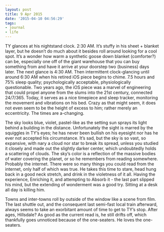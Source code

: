 ```yaml
---
layout: post
title: 9 Apr 2015
date: '2015-04-10 04:56:29'
tags:
- journal
- life
---
```


TY glances at his nightstand clock. 2:30 AM. It’s stuffy in his sheet + blanket layer, but he doesn’t do much about it besides roll around looking for a cool spot. It’s a wonder how warm a synthetic goose down blanket (comforter?) can be, especially one off of the giant warehouse that you can buy something from and have it arrive at your doorstep two (business) days later. The next glance is 4:30 AM. Then intermittent clock-glancing until around 6:30 AM when his retired iOS piece begins to chime. 7.5 hours and 75% sleep quality; psychologically acceptable, physiologically questionable. Two years ago, the iOS piece was a marvel of engineering that could propel anyone from the slums into the 21st century, connected 24/7/365. Today, it serves as a nice timepiece and sleep tracker, monitoring the movement and vibrations on his bed. Crazy as that might seem, it does not even seem to be the height of excess to him; rather merely an eccentricity. The times are a-changing.

The sky looks blue, violet, pastel-like as the setting sun sprays its light behind a building in the distance. Unfortunately the sight is marred by the squiggles in TY’s eyes; he has never been bullish on his eyesight nor has he ever not accepted his circumstance. It’s sad, but the sky is so vast, so expansive, with nary a cloud nor star to  break its spread, unless you studied it closely and made out the slightly darker center, which undoubtedly holds a scattering of clouds. The sky’s color is a reflection of the massive bodies of water covering the planet, or so he remembers from reading somewhere. Probably the internet. There were so many things you could read from the internet, only half of which was true. He takes this time to stare, head hung back in a good neck stretch, and drink in the violetness of it all. Having the experience, Enriching it, and attempting to Absorb it - the last part slipped his mind, but the extending of wonderment was a good try. Sitting at a desk all day is killing him.

Towns and inter-towns roll by outside of the window like a scene from film. The last shuttle out, and the consequent last semi-fast local train afterward, always seems to take an exorbitant amount of time to get to TY’s stop. After ages, Hillsdale? As good as the current read is, he still drifts off, which thankfully goes unnoticed because of the one-seaters. He loves the one-seaters.
